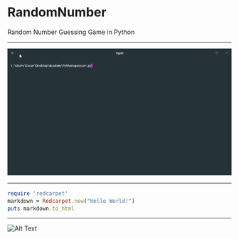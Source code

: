 # RandomNumber
Random Number Guessing Game in Python
***
![Alt Text](https://github.com/ofuen/RandomNumber/blob/master/screenshot/Python.gif)
***
```ruby
require 'redcarpet'
markdown = Redcarpet.new("Hello World!")
puts markdown.to_html
```
***
![Alt Text](https://media.giphy.com/media/LpLd2NGvpaiys/giphy.gif)
